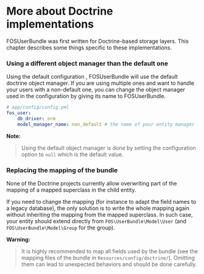 More about Doctrine implementations
===================================

FOSUserBundle was first written for Doctrine-based storage layers. This chapter
describes some things specific to these implementations.

### Using a different object manager than the default one

Using the default configuration , FOSUserBundle will use the default doctrine
object manager. If you are using multiple ones and want to handle your users
with a non-default one, you can change the object manager used in the configuration
by giving its name to FOSUserBundle.

```yaml
# app/config/config.yml
fos_user:
    db_driver: orm
    model_manager_name: non_default # the name of your entity manager
```

**Note:**

> Using the default object manager is done by setting the configuration option
> to `null` which is the default value.

### Replacing the mapping of the bundle

None of the Doctrine projects currently allow overwriting part of the mapping
of a mapped superclass in the child entity.

If you need to change the mapping (for instance to adapt the field names
to a legacy database), the only solution is to write the whole mapping again
without inheriting the mapping from the mapped superclass. In such case,
your entity should extend directly from `FOS\UserBundle\Model\User` (and
`FOS\UserBundle\Model\Group` for the group).

**Warning:**

> It is highly recommended to map all fields used by the bundle (see the
> mapping files of the bundle in `Resources/config/doctrine/`). Omitting
> them can lead to unexpected behaviors and should be done carefully.
